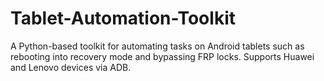 # Tablet-Automation-Toolkit
A Python-based toolkit for automating tasks on Android tablets such as rebooting into recovery mode and bypassing FRP locks. Supports Huawei and Lenovo devices via ADB.
